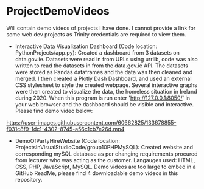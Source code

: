 # ProjectDemoVideos
Will contain demo videos of projects I have done. I cannot provide a link for some web dev projects as Trinity credentials are required to view them. 

- Interactive Data Visualization Dashboard (Code location: PythonProjects/app.py):  Created a dashboard from 3 datasets on data.gov.ie. Datasets were read in from 
URLs using urrlib, code was also written to read the datasets in from the data.gov.ie API. The datasets were stored as Pandas dataframes and the data was 
then cleaned and merged. I then created a Plotly Dash Dashboard, and used an external CSS stylesheet to style the created webpage. Several interactive graphs
were then created to visualize the data, the homeless situation in Ireland during 2020. When this program is run enter 'http://127.0.0.1:8050/' in your web 
browser and the dashboard should be visible and interactive. 
Please find demo video below:


https://user-images.githubusercontent.com/60662825/133678855-f031c8f9-1dc1-4302-8745-a56c1cb7e26d.mp4


- DemoOfPartyHireWebsite (Code location: ProjectsInVisualStudioCode/group10PHPMySQL): Created website and corresponding mySQL database as per changing requirements procured from lecturer who was acting as the customer. Langauges used: HTML, CSS, PHP, JavaScript, MySQL.
Demo videos are too large to embed in a GitHub ReadMe, please find 4 downloadable demo videos in this repository.
